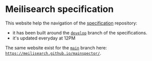 # Meilisearch specification

This website help the navigation of the [specification](https://github.com/meilisearch/specifications/) repository:
- it has been built around the [`develop`](https://github.com/meilisearch/specifications/tree/develop) branch of the specifications.
- it's updated everyday at 12PM

The same website exist for the [`main`](https://github.com/meilisearch/specifications/tree/main) branch here: [`https://meilisearch.github.io/mainspector/`](https://meilisearch.github.io/mainspector/).

